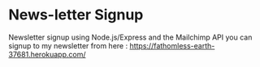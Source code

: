 # News-letter Signup
Newsletter signup using Node.js/Express and the Mailchimp API
you can signup to my newsletter from here : https://fathomless-earth-37681.herokuapp.com/

